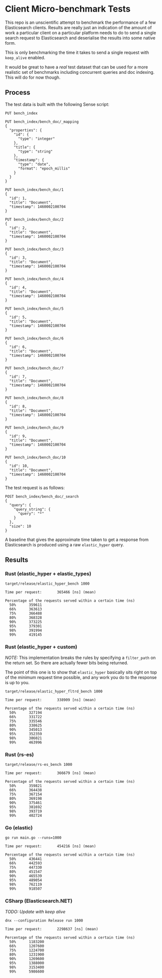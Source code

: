 # Client Micro-benchmark Tests

This repo is an unscientific attempt to benchmark the performance of a few Elasticsearch clients.
Results are really just an indication of the amount of work a particular client on a particular
platform needs to do to send a single search request to Elasticsearch and deserialise the results into some native form.

This is only benchmarking the time it takes to send a single request with `keep_alive` enabled.

It would be great to have a _real_ test dataset that can be used for a more realistic set of
benchmarks including concurrent queries and doc indexing. This will do for now though.

## Process

The test data is built with the following Sense script:

```
PUT bench_index

PUT bench_index/bench_doc/_mapping
{
  "properties": {
    "id": {
      "type": "integer"
    },
    "title": {
      "type": "string"
    },
    "timestamp": {
      "type": "date",
      "format": "epoch_millis"
    }
  }
}

PUT bench_index/bench_doc/1
{
  "id": 1,
  "title": "Document",
  "timestamp": 1460002100704
}

PUT bench_index/bench_doc/2
{
  "id": 2,
  "title": "Document",
  "timestamp": 1460002100704
}

PUT bench_index/bench_doc/3
{
  "id": 3,
  "title": "Document",
  "timestamp": 1460002100704
}

PUT bench_index/bench_doc/4
{
  "id": 4,
  "title": "Document",
  "timestamp": 1460002100704
}

PUT bench_index/bench_doc/5
{
  "id": 5,
  "title": "Document",
  "timestamp": 1460002100704
}

PUT bench_index/bench_doc/6
{
  "id": 6,
  "title": "Document",
  "timestamp": 1460002100704
}

PUT bench_index/bench_doc/7
{
  "id": 7,
  "title": "Document",
  "timestamp": 1460002100704
}

PUT bench_index/bench_doc/8
{
  "id": 8,
  "title": "Document",
  "timestamp": 1460002100704
}

PUT bench_index/bench_doc/9
{
  "id": 9,
  "title": "Document",
  "timestamp": 1460002100704
}

PUT bench_index/bench_doc/10
{
  "id": 10,
  "title": "Document",
  "timestamp": 1460002100704
}
```

The test request is as follows:

```
POST bench_index/bench_doc/_search
{
  "query": {
    "query_string": {
      "query": "*"
    }
  },
  "size": 10
}
```

A baseline that gives the approximate time taken to get a response from Elasticsearch is produced
using a raw `elastic_hyper` query.

## Results

### Rust (elastic_hyper + elastic_types)

```
target/release/elastic_hyper_bench 1000

Time per request:       365466 [ns] (mean)

Percentage of the requests served within a certain time (ns)
  50%      359611
  66%      363613
  75%      366488
  80%      368328
  90%      373225
  95%      379301
  98%      391994
  99%      419145
```

### Rust (elastic_hyper + custom)

*NOTE:* This implementation breaks the rules by specifying a `filter_path` on the return set. So there are actually fewer bits being returned.

The point of this one is to show that `elastic_hyper` basically sits right on top of the minimum request time possible, and any work you do to the response is up to you.

```
target/release/elastic_hyper_fltrd_bench 1000

Time per request:       338909 [ns] (mean)

Percentage of the requests served within a certain time (ns)
  50%      327194
  66%      331722
  75%      335546
  80%      338625
  90%      345013
  95%      352359
  98%      386021
  99%      463996
```

### Rust (rs-es)

```
target/release/rs-es_bench 1000

Time per request:       366679 [ns] (mean)

Percentage of the requests served within a certain time (ns)
  50%      359821
  66%      364438
  75%      367154
  80%      369198
  90%      375461
  95%      381692
  98%      393719
  99%      402724
```

### Go (elastic)

```
go run main.go --runs=1000

Time per request:       454216 [ns] (mean)

Percentage of the requests served within a certain time (ns)
  50%      436441
  66%      442593
  75%      447330
  80%      451547
  90%      465539
  95%      489054
  98%      762119
  99%      918507
```

### CSharp (Elasticsearch.NET)

_TODO: Update with keep alive_

```
dnx --configuration Release run 1000

Time per request:       2298637 [ns] (mean)

Percentage of the requests served within a certain time (ns)
  50%      1183200
  66%      1207600
  75%      1224700
  80%      1231900
  90%      1269600
  95%      1388000
  98%      3153400
  99%      5986600
```
